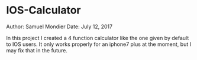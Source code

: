 # IOS-Calculator

Author: Samuel Mondier
Date: July 12, 2017

In this project I created a 4 function calculator like the one given by default to IOS users.
It only works properly for an iphone7 plus at the moment, but I may fix that in the future.
